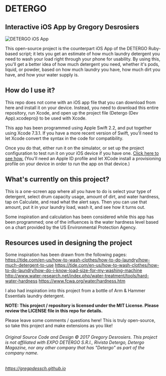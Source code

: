 # DETERGO
## Interactive iOS App by Gregory Desrosiers

![DETERGO iOS App](detergo.png)

This open-source project is the counterpart iOS App of the DETERGO Ruby-based script; it lets you get an estimate of how much laundry detergent you need to wash your load right through your phone for usability. By using this, you'll get a better idea of how much detergent you need, whether it's pods, liquid, or powder, based on how much laundry you have, how much dirt you have, and how your water supply is.

## How do I use it?

This repo does not come with an iOS app file that you can download from here and install it on your device. Instead, you need to download this entire repository, run Xcode, and open up the project file (Detergo (Dev App).xcodeproj) to be used with Xcode.

This app has been programmed using Apple Swift 2.2, and put together using Xcode 7.3.1. If you have a more recent version of Swift, you'll need to let Xcode convert the syntax in the code for compatibility.

Once you do that, either run it on the simulator, or set up the project configuration to test run it on your iOS device if you have one. [Click here to see how.](https://developer.apple.com/library/content/documentation/IDEs/Conceptual/AppDistributionGuide/TestingYouriOSApp/TestingYouriOSApp.html) (You'll need an Apple ID profile and let XCode install a provisioning profile on your device in order to run the app on that device.)


## What's currently on this project?

This is a one-screen app where all you have to do is select your type of detergent, select drum capacity usage, amount of dirt, and water hardness, tap on Calculate, and read what the alert says. Then you can use that amount, put it in your laundry load, wash it, and see how it turns out.

Some inspiration and calculation has been considered while this app has been programmed; one of the influences is the water hardness level based on a chart provided by the US Environmental Protection Agency.



## Resources used in designing the project
Some inspiration has been drawn from the following pages:
https://tide.com/en-us/how-to-wash-clothes/how-to-do-laundry/how-much-detergent-to-use
https://tide.com/en-us/how-to-wash-clothes/how-to-do-laundry/how-do-i-know-load-size-for-my-washing-machine
http://www.water-research.net/index.php/water-treatment/tools/hard-water-hardness
https://www.fcwa.org/water/hardness.htm

I also had inspiration into this project from a bottle of Arm & Hammer Essentials laundry detergent.


**NOTE: This project / repository is licensed under the MIT License. Please review the LICENSE file in this repo for details.**

Please leave some comments / questions here! This is truly open-source, so take this project and make extensions as you like!

###### Original Source Code and Design © 2017 Gregory Desrosiers. This project is not affiliated with EXPO DETERGO S.R.I., Rivista Detergo, Detergo Magazine, nor any other company that has "Detergo" as part of the company name.
###### https://gregpdessch.github.io
